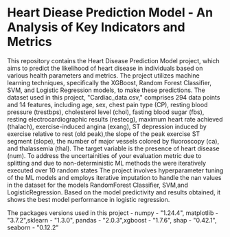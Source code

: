 # Heart Diease Prediction Model - An Analysis of Key Indicators and Metrics

This repository contains the Heart Disease Prediction Model project, which aims to predict the likelihood of heart disease in individuals based on various health parameters and metrics.
The project utilizes machine learning techniques, specifically the XGBoost, Random Forest Classifier, SVM, and Logistic Regression models, to make these predictions.
The dataset used in this project, "Cardiac_data.csv," comprises 294 data points and 14 features, including age, sex, chest pain type (CP), resting blood pressure (trestbps), cholesterol level (chol),
fasting blood sugar (fbs), resting electrocardiographic results (restecg), maximum heart rate achieved (thalach), exercise-induced angina (exang), ST depression induced by exercise relative to rest
(old peak),the slope of the peak exercise ST segment (slope), the number of major vessels colored by fluoroscopy (ca), and thalassemia (thal). 
The target variable is the presence of heart disease (num).
To address the uncertainities of your evaluation metric due to splitting and due to non-deterministic ML methods the were iteratively executed over 10 random states
The project involves hyperparameter tuning of the ML models and employs iterative imputation to handle the nan values in the dataset for the models RandomForest Classifier, SVM,and LogisticRegression.
Based on the model predictivity and results obtained, it shows the best model performance in logistic regression.

The packages versions used in this project - 
numpy - "1.24.4", matplotlib - "3.7.2",sklearn - "1.3.0", 
pandas - "2.0.3",xgboost - "1.7.6", shap - "0.42.1", seaborn - "0.12.2"
